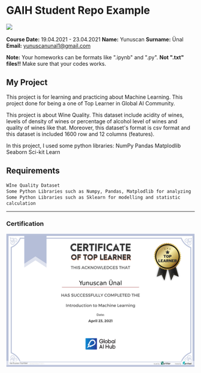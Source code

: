 # GAIH Student Repo Example
![](img/newlogo.png)

**Course Date:** 19.04.2021 - 23.04.2021 
**Name:** Yunuscan 
**Surname:** Ünal 
**Email:** yunuscanunal1@gmail.com 

**Note:** Your homeworks can be formats like ".ipynb" and ".py". **Not ".txt" files!!** Make sure that your codes works.  

## My Project
This project is for learning and practicing about Machine Learning. This project done for being a one of Top Learner in Global AI Community.

This project is about Wine Quality. This dataset include acidity of wines, levels of density of wines or percentage of alcohol level of wines and quality of wines like that. Moreover, this dataset's format is csv format and this dataset is included 1600 row and 12 columns (features).

In this project, I used some python libraries: 
NumPy
Pandas
Matplodlib
Seaborn
Sci-kit Learn

## Requirements
```
Wİne Quality Dataset
Some Python Libraries such as Numpy, Pandas, Matplodlib for analyzing
Some Python Libraries such as Sklearn for modelling and statistic calculation

```
---

### Certification
![](img/TopLearnerCertificate.png)

